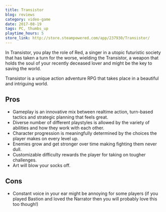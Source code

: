 ```yaml
---
title: Transistor
blog: reviews
category: video-game
date: 2017-08-19
tags: PC, thumbs_up
playtime_hours: 5
store_link: http://store.steampowered.com/app/237930/Transistor/
---
```

In Transistor, you play the role of Red, a singer in a utopic futuristic society that has taken a turn for the worse, wielding the Transistor, a weapon that holds the soul of your recently deceased lover and might be the key to saving the world.

Transistor is a unique action adventure RPG that takes place in a beautiful and intriguing world.

## Pros

- Gameplay is an innovative mix between realtime action, turn-based tactics and strategic planning that feels great.
- Diverse number of different playstyles is allowed by the variety of abilities and how they work with each other.
- Character progression is meaningfully determined by the choices the player makes on every level up.
- Enemies grow and get stronger over time making fighting them never dull.
- Customizable difficulty rewards the player for taking on tougher challenges.
- Art will blow your socks off.

## Cons

- Constant voice in your ear might be annoying for some players (if you played Bastion and loved the Narrator then you will probably love this too though!)
